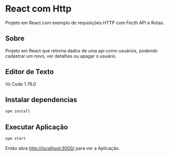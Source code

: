 # React com Http

Projeto em React com exemplo de requisições HTTP com Fecth API e Rotas.

## Sobre
Projeto em React que retorna dados de uma api como usuários, podendo cadastrar um novo, ver detalhes ou apagar o usuário.

## Editor de Texto
Vs Code 1.76.0

## Instalar dependencias

```sh
npm install
```

## Executar Aplicação

```sh
npm start
```

Então abra [http://localhost:3000/](http://localhost:3000/) para ver a Aplicação.
